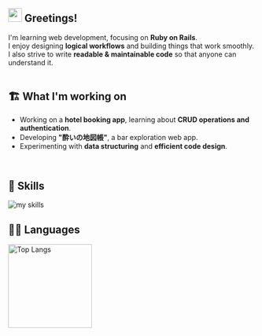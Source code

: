 <!-- 1. GitHub usernameを変更
<div align="right">
  <img src="https://komarev.com/ghpvc/?username=x0377" />
</div>
 -->

<!-- 2. プロフィールや連絡先を変更 -->
## <img src="https://media.giphy.com/media/hvRJCLFzcasrR4ia7z/giphy.gif" width="28"> Greetings!

I'm learning web development, focusing on **Ruby on Rails**.  
I enjoy designing **logical workflows** and building things that work smoothly.  
I also strive to write **readable & maintainable code** so that anyone can understand it.  
<br>

## 🏗️ **What I'm working on**  
- Working on a **hotel booking app**, learning about **CRUD operations and authentication**.  
- Developing **"酔いの地図帳"**, a bar exploration web app.  
- Experimenting with **data structuring** and **efficient code design**.  
<br>

## 🌱 Skills
<img alt="my skills" src="https://skillicons.dev/icons?theme=dark&perline=7&i=html,css,js,ruby,rails,vscode" />
<br>

## 🏃‍♀️ Languages
<div align="left"> 
  <!-- <img alt="github stats" height="170px" src="https://github-readme-stats.vercel.app/api?username=x0377&theme=vue-dark&layout=compact" /> -->
  <img alt="Top Langs" height="170px" src="https://github-readme-stats.vercel.app/api/top-langs/?username=x0377&theme=synthwave&layout=compact" />
</div>


<!--
This repository is a ✨ _special_ ✨ repository because its `README.md` (this file) appears on your GitHub profile.

Here are some ideas to get you started:

- 🔭 I’m currently working on ...
- 🌱 I’m currently learning ...
- 👯 I’m looking to collaborate on ...
- 🤔 I’m looking for help with ...
- 💬 Ask me about ...
- 📫 How to reach me: ...
- 😄 Pronouns: ...
- ⚡ Fun fact: ...
-->

